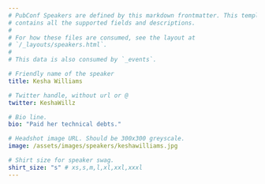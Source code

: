 ```yaml
---
# PubConf Speakers are defined by this markdown frontmatter. This template
# contains all the supported fields and descriptions.
#
# For how these files are consumed, see the layout at
# `/_layouts/speakers.html`.
#
# This data is also consumed by `_events`.

# Friendly name of the speaker
title: Kesha Williams

# Twitter handle, without url or @
twitter: KeshaWillz

# Bio line.
bio: "Paid her technical debts."

# Headshot image URL. Should be 300x300 greyscale.
image: /assets/images/speakers/keshawilliams.jpg

# Shirt size for speaker swag.
shirt_size: "s" # xs,s,m,l,xl,xxl,xxxl
---
```


